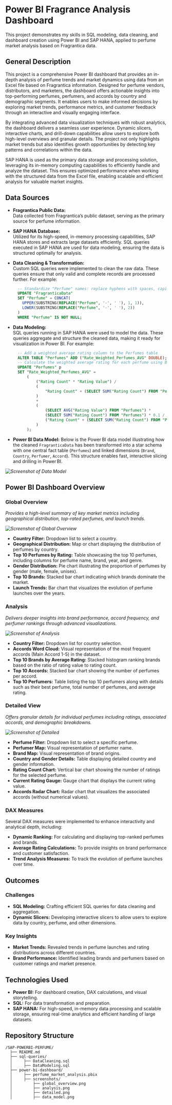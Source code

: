 # Power BI Fragrance Analysis Dashboard

This project demonstrates my skills in SQL modeling, data cleaning, and dashboard creation using Power BI and SAP HANA, applied to perfume market analysis based on Fragrantica data.

## General Description
This project is a comprehensive Power BI dashboard that provides an in-depth analysis of perfume trends and market dynamics using data from an Excel file based on Fragrantica information. Designed for perfume vendors, distributors, and marketers, the dashboard offers actionable insights into top-performing perfumes, perfumers, and accords by country and demographic segments. It enables users to make informed decisions by exploring market trends, performance metrics, and customer feedback through an interactive and visually engaging interface.

By integrating advanced data visualization techniques with robust analytics, the dashboard delivers a seamless user experience. Dynamic slicers, interactive charts, and drill-down capabilities allow users to explore both high-level overviews and granular details. The project not only highlights market trends but also identifies growth opportunities by detecting key patterns and correlations within the data.

SAP HANA is used as the primary data storage and processing solution, leveraging its in-memory computing capabilities to efficiently handle and analyze the dataset. This ensures optimized performance when working with the structured data from the Excel file, enabling scalable and efficient analysis for valuable market insights.

## Data Sources

- **Fragrantica Public Data:**  
  Data collected from Fragrantica’s public dataset, serving as the primary source for perfume information.

- **SAP HANA Database:**  
  Utilized for its high-speed, in-memory processing capabilities, SAP HANA stores and extracts large datasets efficiently. SQL queries executed in SAP HANA are used for data modeling, ensuring the data is structured optimally for analysis.

- **Data Cleaning & Transformation:**  
  Custom SQL queries were implemented to clean the raw data. These queries ensure that only valid and complete records are processed further. For example:
  ```sql
    -- Standardize "Perfume" names: replace hyphens with spaces, capitalize first letter, lowercase the rest
    UPDATE "FragranticaData"
    SET "Perfume" = CONCAT(
      UPPER(SUBSTRING(REPLACE("Perfume", '-', ' '), 1, 1)),
      LOWER(SUBSTRING(REPLACE("Perfume", '-', ' '), 2))
    )
    WHERE "Perfume" IS NOT NULL;

   ```
- **Data Modeling:**  
  SQL queries running in SAP HANA were used to model the data. These queries aggregate and structure the cleaned data, making it ready for visualization in Power BI. For example:
  ```sql
    -- Add a weighted average rating column to the Perfumes table
    ALTER TABLE "Perfumes" ADD ("Rate_Weighted_Perfumes_AVG" DOUBLE);
    -- Calculate the weighted average rating for each perfume using Bayesian average
    UPDATE "Perfumes" p
    SET "Rate_Weighted_Perfumes_AVG" = 
        (
            ("Rating Count" * "Rating Value") / 
            (
                "Rating Count" + (SELECT SUM("Rating Count") FROM "Perfumes") * 0.1
            )
            + 
            (
                (SELECT AVG("Rating Value") FROM "Perfumes") * 
                (SELECT SUM("Rating Count") FROM "Perfumes") * 0.1 / 
                ("Rating Count" + (SELECT SUM("Rating Count") FROM "Perfumes") * 0.1)
            )
        );

   ```

- **Power BI Data Model:** Below is the Power BI data model illustrating how the cleaned `FragranticaData` has been transformed into a star schema with one central fact table (`Perfumes`) and linked dimensions (`Brand`, `Country`, `Perfumer`, `Accord`). This structure enables fast, interactive slicing and drilling in Power BI.

*![Screenshot of Data Model](power-bi-dashboard/screenshots/data_model.png)*

## Power BI Dashboard Overview

### Global Overview
*Provides a high-level summary of key market metrics including geographical distribution, top-rated perfumes, and launch trends.*

*![Screenshot of Global Overview](power-bi-dashboard/screenshots/global_overview.png)*

- **Country Filter:** Dropdown list to select a country.
- **Geographical Distribution:** Map or chart displaying the distribution of perfumes by country.
- **Top 10 Perfumes by Rating:** Table showcasing the top 10 perfumes, including columns for perfume name, brand, year, and genre.
- **Gender Distribution:** Pie chart illustrating the proportion of perfumes by gender (male, female, unisex).
- **Top 10 Brands:** Stacked bar chart indicating which brands dominate the market.
- **Launch Trends:** Bar chart that visualizes the evolution of perfume launches over the years.



### Analysis
*Delivers deeper insights into brand performance, accord frequency, and perfumer rankings through advanced visualizations.*

*![Screenshot of Analysis](power-bi-dashboard/screenshots/analysis.png)*

- **Country Filter:** Dropdown list for country selection.
- **Accords Word Cloud:** Visual representation of the most frequent accords (Main Accord 1-5) in the dataset.
- **Top 10 Brands by Average Rating:** Stacked histogram ranking brands based on the ratio of rating value to rating count.
- **Top 10 Accords:** Stacked bar chart showing the number of perfumes per accord.
- **Top 10 Perfumers:** Table listing the top 10 perfumers along with details such as their best perfume, total number of perfumes, and average rating.


### Detailed View
*Offers granular details for individual perfumes including ratings, associated accords, and demographic breakdowns.*

*![Screenshot of Detailed](power-bi-dashboard/screenshots/detailed.png)*

- **Perfume Filter:** Dropdown list to select a specific perfume.
- **Perfumer Map:** Visual representation of perfumer name.
- **Brand Map:** Visual representation of brand origins.
- **Country and Gender Details:** Table displaying detailed country and gender information.
- **Rating Count Chart:** Vertical bar chart showing the number of ratings for the selected perfume.
- **Current Rating Gauge:** Gauge chart that displays the current rating value.
- **Accords Radar Chart:** Radar chart that visualizes the associated accords (without numerical values).


### DAX Measures
Several DAX measures were implemented to enhance interactivity and analytical depth, including:
- **Dynamic Ranking:** For calculating and displaying top-ranked perfumes and brands.
- **Average Rating Calculations:** To provide insights on brand performance and customer satisfaction.
- **Trend Analysis Measures:** To track the evolution of perfume launches over time.

## Outcomes

### Challenges
- **SQL Modeling:** Crafting efficient SQL queries for data cleaning and aggregation.
- **Dynamic Slicers:** Developing interactive slicers to allow users to explore data by country, perfume, and other dimensions.

### Key Insights
- **Market Trends:** Revealed trends in perfume launches and rating distributions across different countries.
- **Brand Performance:** Identified leading brands and perfumers based on customer ratings and market presence.

## Technologies Used
- **Power BI:** For dashboard creation, DAX calculations, and visual storytelling.
- **SQL:** For data transformation and preparation.
- **SAP HANA:** For high-speed, in-memory data processing and scalable storage, ensuring real-time analytics and efficient handling of large datasets.

## Repository Structure
```plaintext
/SAP-POWERBI-PERFUME/
  ├── README.md
  ├── sql-queries/
  │     ├── DataCleaning.sql
  │     ├── DataModeling.sql
  ├── power-bi-dashboard/
  │     ├── perfume_market_analysis.pbix
  │     ├── screenshots/
  │         ├── global_overview.png
  │         ├── analysis.png
  │         ├── detailed.png
  │         ├── data_model.png
```
